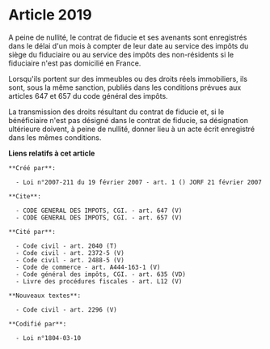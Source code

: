 # Article 2019

A peine de nullité, le contrat de fiducie et ses avenants sont enregistrés dans le délai d'un mois à compter de leur date au
service des impôts du siège du fiduciaire ou au service des impôts des non-résidents si le fiduciaire n'est pas domicilié en
France. 

Lorsqu'ils portent sur des immeubles ou des droits réels immobiliers, ils sont, sous la même sanction, publiés dans les
conditions prévues aux articles 647 et 657 du code général des impôts. 

La transmission des droits résultant du contrat de fiducie et, si le bénéficiaire n'est pas désigné dans le contrat de
fiducie, sa désignation ultérieure doivent, à peine de nullité, donner lieu à un acte écrit enregistré dans les mêmes
conditions.

**Liens relatifs à cet article**

	**Créé par**:

	  - Loi n°2007-211 du 19 février 2007 - art. 1 () JORF 21 février 2007

	**Cite**:

	  - CODE GENERAL DES IMPOTS, CGI. - art. 647 (V)
	  - CODE GENERAL DES IMPOTS, CGI. - art. 657 (V)

	**Cité par**:

	  - Code civil - art. 2040 (T)
	  - Code civil - art. 2372-5 (V)
	  - Code civil - art. 2488-5 (V)
	  - Code de commerce - art. A444-163-1 (V)
	  - Code général des impôts, CGI. - art. 635 (VD)
	  - Livre des procédures fiscales - art. L12 (V)

	**Nouveaux textes**:

	  - Code civil - art. 2296 (V)

	**Codifié par**:

	  - Loi n°1804-03-10
